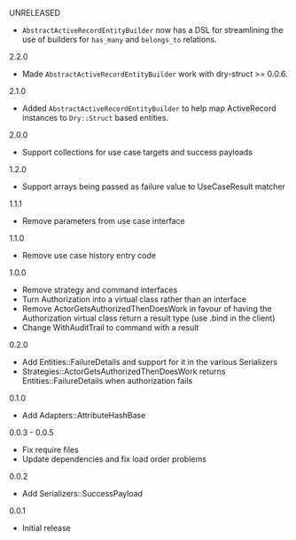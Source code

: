 UNRELEASED

  * `AbstractActiveRecordEntityBuilder` now has a DSL for streamlining the use of builders for `has_many` and `belongs_to` relations.

2.2.0

  * Made `AbstractActiveRecordEntityBuilder` work with dry-struct >= 0.0.6.

2.1.0

  * Added `AbstractActiveRecordEntityBuilder` to help map ActiveRecord instances to `Dry::Struct` based entities.

2.0.0

  * Support collections for use case targets and success payloads

1.2.0

  * Support arrays being passed as failure value to UseCaseResult matcher

1.1.1

  * Remove parameters from use case interface

1.1.0

  * Remove use case history entry code

1.0.0

  * Remove strategy and command interfaces
  * Turn Authorization into a virtual class rather than an interface
  * Remove ActorGetsAuthorizedThenDoesWork in favour of having the Authorization virtual class
    return a result type (use .bind in the client)
  * Change WithAuditTrail to command with a result

0.2.0

  * Add Entities::FailureDetails and support for it in the various Serializers
  * Strategies::ActorGetsAuthorizedThenDoesWork returns Entities::FailureDetails when authorization
    fails

0.1.0

  * Add Adapters::AttributeHashBase

0.0.3 - 0.0.5

  * Fix require files
  * Update dependencies and fix load order problems

0.0.2

  * Add Serializers::SuccessPayload

0.0.1

  * Initial release
